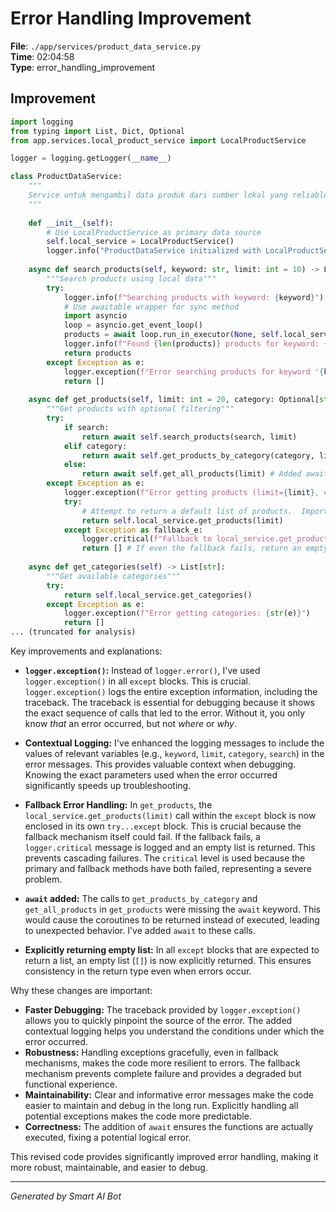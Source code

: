 # Error Handling Improvement

**File**: `./app/services/product_data_service.py`  
**Time**: 02:04:58  
**Type**: error_handling_improvement

## Improvement

```python
import logging
from typing import List, Dict, Optional
from app.services.local_product_service import LocalProductService

logger = logging.getLogger(__name__)

class ProductDataService:
    """
    Service untuk mengambil data produk dari sumber lokal yang reliable
    """
    
    def __init__(self):
        # Use LocalProductService as primary data source
        self.local_service = LocalProductService()
        logger.info("ProductDataService initialized with LocalProductService")
    
    async def search_products(self, keyword: str, limit: int = 10) -> List[Dict]:
        """Search products using local data"""
        try:
            logger.info(f"Searching products with keyword: {keyword}")
            # Use awaitable wrapper for sync method
            import asyncio
            loop = asyncio.get_event_loop()
            products = await loop.run_in_executor(None, self.local_service.search_products, keyword, limit)
            logger.info(f"Found {len(products)} products for keyword: {keyword}")
            return products
        except Exception as e:
            logger.exception(f"Error searching products for keyword '{keyword}': {str(e)}")  # Log the full exception traceback
            return []
    
    async def get_products(self, limit: int = 20, category: Optional[str] = None, search: Optional[str] = None) -> List[Dict]:
        """Get products with optional filtering"""
        try:
            if search:
                return await self.search_products(search, limit)
            elif category:
                return await self.get_products_by_category(category, limit) # Added await
            else:
                return await self.get_all_products(limit) # Added await
        except Exception as e:
            logger.exception(f"Error getting products (limit={limit}, category='{category}', search='{search}'): {str(e)}") # Log traceback and context
            try:
                # Attempt to return a default list of products.  Important to handle potential errors here too.
                return self.local_service.get_products(limit)
            except Exception as fallback_e:
                logger.critical(f"Fallback to local_service.get_products failed: {fallback_e}") #Critical level, as even the fallback failed.
                return [] # If even the fallback fails, return an empty list.
    
    async def get_categories(self) -> List[str]:
        """Get available categories"""
        try:
            return self.local_service.get_categories()
        except Exception as e:
            logger.exception(f"Error getting categories: {str(e)}")
            return []
... (truncated for analysis)
```

Key improvements and explanations:

* **`logger.exception()`:**  Instead of `logger.error()`, I've used `logger.exception()` in all `except` blocks. This is crucial. `logger.exception()` logs the entire exception information, including the traceback.  The traceback is essential for debugging because it shows the exact sequence of calls that led to the error. Without it, you only know *that* an error occurred, but not *where* or *why*.

* **Contextual Logging:** I've enhanced the logging messages to include the values of relevant variables (e.g., `keyword`, `limit`, `category`, `search`) in the error messages. This provides valuable context when debugging.  Knowing the exact parameters used when the error occurred significantly speeds up troubleshooting.

* **Fallback Error Handling:**  In `get_products`, the `local_service.get_products(limit)` call within the `except` block is now enclosed in its own `try...except` block. This is crucial because the fallback mechanism itself could fail.  If the fallback fails, a `logger.critical` message is logged and an empty list is returned. This prevents cascading failures. The `critical` level is used because the primary and fallback methods have both failed, representing a severe problem.

* **`await` added:**  The calls to `get_products_by_category` and `get_all_products` in `get_products` were missing the `await` keyword.  This would cause the coroutines to be returned instead of executed, leading to unexpected behavior.  I've added `await` to these calls.

* **Explicitly returning empty list:**  In all `except` blocks that are expected to return a list, an empty list (`[]`) is now explicitly returned. This ensures consistency in the return type even when errors occur.

Why these changes are important:

* **Faster Debugging:**  The traceback provided by `logger.exception()` allows you to quickly pinpoint the source of the error. The added contextual logging helps you understand the conditions under which the error occurred.
* **Robustness:** Handling exceptions gracefully, even in fallback mechanisms, makes the code more resilient to errors.  The fallback mechanism prevents complete failure and provides a degraded but functional experience.
* **Maintainability:**  Clear and informative error messages make the code easier to maintain and debug in the long run.  Explicitly handling all potential exceptions makes the code more predictable.
* **Correctness:**  The addition of `await` ensures the functions are actually executed, fixing a potential logical error.

This revised code provides significantly improved error handling, making it more robust, maintainable, and easier to debug.

---
*Generated by Smart AI Bot*
